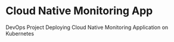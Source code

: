 # Cloud Native Monitoring App
DevOps Project Deploying Cloud Native Monitoring Application on Kubernetes
